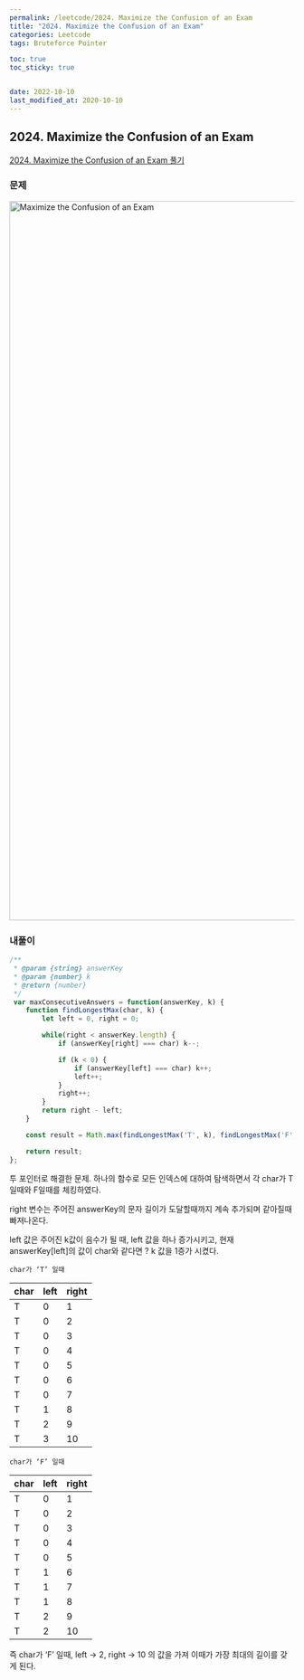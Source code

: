 ```yaml
---
permalink: /leetcode/2024. Maximize the Confusion of an Exam
title: "2024. Maximize the Confusion of an Exam"
categories: Leetcode
tags: Bruteforce Pointer

toc: true
toc_sticky: true


date: 2022-10-10
last_modified_at: 2020-10-10
---
```


## 2024. Maximize the Confusion of an Exam

[2024. Maximize the Confusion of an Exam 풀기](https://leetcode.com/problems/maximize-the-confusion-of-an-exam/description/)

### 문제

<img width="1272" alt="Maximize the Confusion of an Exam" src="https://user-images.githubusercontent.com/45479309/194839851-d612850a-b94c-49c4-850c-a231ed8a277c.png">

### 내풀이

```javascript
/**
 * @param {string} answerKey
 * @param {number} k
 * @return {number}
 */
 var maxConsecutiveAnswers = function(answerKey, k) {
    function findLongestMax(char, k) {
        let left = 0, right = 0;

        while(right < answerKey.length) {
            if (answerKey[right] === char) k--;

            if (k < 0) {
                if (answerKey[left] === char) k++;
                left++;
            }
            right++;
        }
        return right - left;
    }

    const result = Math.max(findLongestMax('T', k), findLongestMax('F', k));

    return result;
};
```

투 포인터로 해결한 문제. 하나의 함수로 모든 인덱스에 대하여 탐색하면서 각 char가 T일때와 F일때를 체킹하였다.  

right 변수는 주어진 answerKey의 문자 길이가 도달할때까지 계속 추가되며 같아질때 빠져나온다.  

left 값은 주어진 k값이 음수가 될 때, left 값을 하나 증가시키고, 현재 answerKey[left]의 값이 char와 같다면 ? k 값을 1증가 시켰다.  

`char가 ‘T’ 일때`  

|char|left|right|
|---|---|---|
|   T|   0|   1|
|   T|   0|   2|
|   T|   0|   3|
|   T|   0|   4|
|   T|   0|   5|  
|   T|   0|   6|  
|   T|   0|   7|  
|   T|   1|   8|  
|   T|   2|   9|  
|   T|   3|   10|  

`char가 ‘F’ 일때`  

|char|left|right|
|---|---|---|
|   T|   0|   1|
|   T|   0|   2|
|   T|   0|   3|
|   T|   0|   4|
|   T|   0|   5|  
|   T|   1|   6|  
|   T|   1|   7|  
|   T|   1|   8|  
|   T|   2|   9|  
|   T|   2|   10|  

즉 char가 ‘F’ 일때, left → 2, right → 10 의 값을 가져 이때가 가장 최대의 길이를 갖게 된다.

